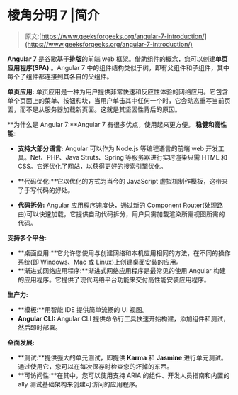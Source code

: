 # 棱角分明 7 |简介

> 原文:[https://www.geeksforgeeks.org/angular-7-introduction/](https://www.geeksforgeeks.org/angular-7-introduction/)

**Angular 7** 是谷歌基于**排版**的前端 web 框架。借助组件的概念，您可以创建**单页应用程序(SPA)** 。Angular 7 中的组件结构类似于树，即有父组件和子组件，其中每个子组件都连接到其各自的父组件。

**单页应用:**
单页应用是一种为用户提供非常快速和反应性体验的网络应用。它包含单个页面上的菜单、按钮和块，当用户单击其中任何一个时，它会动态重写当前页面，而不是从服务器加载新页面。这就是其坚固性背后的原因。

**为什么是 Angular 7:**Angular 7 有很多优点，使用起来更方便。
**稳健和高性能:**

*   **支持大部分语言:** Angular 可以作为 Node.js 等编程语言的前端 web 开发工具。Net、PHP、Java Struts、Spring 等服务器进行实时渲染只需 HTML 和 CSS。它还优化了网站，以获得更好的搜索引擎优化。
*   **代码优化:**它以优化的方式为当今的 JavaScript 虚拟机制作模板，这带来了手写代码的好处。

*   **代码拆分:** Angular 应用程序速度快，通过新的 Component Router(处理路由)可以快速加载，它提供自动代码拆分，用户只需加载渲染所需视图所需的代码。

**支持多个平台:**

*   **桌面应用:**它允许您使用与创建网络和本机应用相同的方法，在不同的操作系统(即 Windows、Mac 或 Linux)上创建桌面安装的应用。
*   **渐进式网络应用程序:**渐进式网络应用程序是最常见的使用 Angular 构建的应用程序。它提供了现代网络平台功能来交付高性能安装应用程序。

**生产力:**

*   **模板:**用智能 IDE 提供简单流畅的 UI 视图。
*   **Angular CLI:** Angular CLI 提供命令行工具快速开始构建，添加组件和测试，然后即时部署。

**全面发展:**

*   **测试:**提供强大的单元测试，即提供 **Karma** 和 **Jasmine** 进行单元测试。通过使用它，您可以在每次保存时检查您的坏掉的东西。
*   **可访问性:**在其中，您可以使用支持 ARIA 的组件、开发人员指南和内置的 ally 测试基础架构来创建可访问的应用程序。